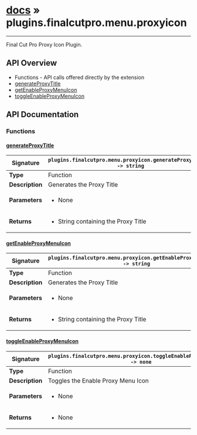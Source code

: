 # [docs](index.md) » plugins.finalcutpro.menu.proxyicon
---

Final Cut Pro Proxy Icon Plugin.

## API Overview
* Functions - API calls offered directly by the extension
 * [generateProxyTitle](#generateproxytitle)
 * [getEnableProxyMenuIcon](#getenableproxymenuicon)
 * [toggleEnableProxyMenuIcon](#toggleenableproxymenuicon)

## API Documentation

### Functions

#### [generateProxyTitle](#generateproxytitle)
| <span style="text-align: left;">**Signature**</span> | <span style="text-align: left;">`plugins.finalcutpro.menu.proxyicon.generateProxyTitle() -> string` </span>                                                |
| -----------------------------------------------------|---------------------------------------------------------------------------------------------------------|
| **Type**                                             | Function                                                                                         |
| **Description**                                      | Generates the Proxy Title                                                                                         |
| **Parameters**                                       | <ul><li>None</li></ul> |
| **Returns**                                          | <ul><li>String containing the Proxy Title</li></ul>          |

#### [getEnableProxyMenuIcon](#getenableproxymenuicon)
| <span style="text-align: left;">**Signature**</span> | <span style="text-align: left;">`plugins.finalcutpro.menu.proxyicon.getEnableProxyMenuIcon() -> string` </span>                                                |
| -----------------------------------------------------|---------------------------------------------------------------------------------------------------------|
| **Type**                                             | Function                                                                                         |
| **Description**                                      | Generates the Proxy Title                                                                                         |
| **Parameters**                                       | <ul><li>None</li></ul> |
| **Returns**                                          | <ul><li>String containing the Proxy Title</li></ul>          |

#### [toggleEnableProxyMenuIcon](#toggleenableproxymenuicon)
| <span style="text-align: left;">**Signature**</span> | <span style="text-align: left;">`plugins.finalcutpro.menu.proxyicon.toggleEnableProxyMenuIcon() -> none` </span>                                                |
| -----------------------------------------------------|---------------------------------------------------------------------------------------------------------|
| **Type**                                             | Function                                                                                         |
| **Description**                                      | Toggles the Enable Proxy Menu Icon                                                                                         |
| **Parameters**                                       | <ul><li>None</li></ul> |
| **Returns**                                          | <ul><li>None</li></ul>          |

